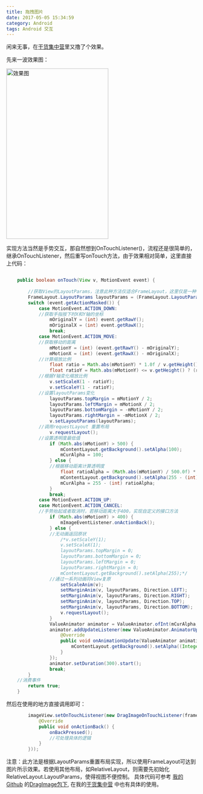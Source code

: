 ```yaml
---
title: 拖拽图片
date: 2017-05-05 15:34:59
category: Android
tags: Android 交互
---
```


闲来无事，在[干货集中营](https://github.com/Lauzy/GankPro)里又撸了个效果。

先来一波效果图：

<img src="http://oop6dcmck.bkt.clouddn.com/20170502Gank2.gif" width = "270" height = "450" alt="效果图"/>

<!--more-->

实现方法当然是手势交互，那自然想到OnTouchListener()，流程还是很简单的，继承OnTouchListener，然后重写onTouch方法，由于效果相对简单，这里直接上代码：

```java

	public boolean onTouch(View v, MotionEvent event) {
	
		//获取View的LayoutParams，注意此种方法仅适合FrameLayout，这里仅是一种简单的实现思路。
        FrameLayout.LayoutParams layoutParams = (FrameLayout.LayoutParams) v.getLayoutParams();
        switch (event.getActionMasked()) {
            case MotionEvent.ACTION_DOWN:
			//获取手指按下时X和Y轴的坐标
                mOriginalY = (int) event.getRawY();
                mOriginalX = (int) event.getRawX();
                break;
            case MotionEvent.ACTION_MOVE:
			//获取移动的距离
                mMotionY = (int) (event.getRawY() - mOriginalY);
                mMotionX = (int) (event.getRawX() - mOriginalX);
			//计算缩放比例
                float ratio = Math.abs(mMotionY) * 1.0f / v.getHeight();
                float ratioY = Math.abs(mMotionY) <= v.getHeight() ? (ratio <= 0.5f ? ratio : 0.5f) : 0.5f;
            //根据Y轴变化缩放比例
                v.setScaleX(1 - ratioY);
                v.setScaleY(1 - ratioY);
			//设置layoutParams变化
                layoutParams.topMargin = mMotionY / 2;
                layoutParams.leftMargin = mMotionX / 2;
                layoutParams.bottomMargin = -mMotionY / 2;
                layoutParams.rightMargin = -mMotionX / 2;
                v.setLayoutParams(layoutParams);
			//调用requestLayout 重置布局
                v.requestLayout();
			//设置透明度最低值
                if (Math.abs(mMotionY) > 500) {
                    mContentLayout.getBackground().setAlpha(100);
                    mCurAlpha = 100;
                } else {
				//根据移动距离计算透明度
                    float ratioAlpha = (Math.abs(mMotionY) / 500.0f) * (255 - 100);
                    mContentLayout.getBackground().setAlpha(255 - (int) ratioAlpha);
                    mCurAlpha = 255 - (int) ratioAlpha;
                }
                break;
            case MotionEvent.ACTION_UP:
            case MotionEvent.ACTION_CANCEL:
			//手势抬起或者取消时，若移动距离大于400，实现自定义的接口方法
                if (Math.abs(mMotionY) > 400) {
                    mImageEventListener.onActionBack();
                } else {
                //无动画返回原状
                    /*v.setScaleY(1);
                    v.setScaleX(1);
                    layoutParams.topMargin = 0;
                    layoutParams.bottomMargin = 0;
                    layoutParams.leftMargin = 0;
                    layoutParams.rightMargin = 0;
                    mContentLayout.getBackground().setAlpha(255);*/
				//通过一系列动画将View复原
                    setScaleAnim(v);
                    setMarginAnim(v, layoutParams, Direction.LEFT);
                    setMarginAnim(v, layoutParams, Direction.RIGHT);
                    setMarginAnim(v, layoutParams, Direction.TOP);
                    setMarginAnim(v, layoutParams, Direction.BOTTOM);
                    v.requestLayout();
                }
                ValueAnimator animator = ValueAnimator.ofInt(mCurAlpha, 255);
                animator.addUpdateListener(new ValueAnimator.AnimatorUpdateListener() {
                    @Override
                    public void onAnimationUpdate(ValueAnimator animation) {
                        mContentLayout.getBackground().setAlpha((Integer) animation.getAnimatedValue());
                    }
                });
                animator.setDuration(300).start();
                break;
        }
	//消费事件
        return true;
    }

```


然后在使用的地方直接调用即可：

```java
		imageView.setOnTouchListener(new DragImageOnTouchListener(frameLayout, new DragImageOnTouchListener.ImageEventListener() {
            @Override
            public void onActionBack() {
                onBackPressed();
				//可处理具体的逻辑
            }
        }));
```

注意：此方法是根据LayoutParams重置布局实现，所以使用FrameLayout可达到图片所示效果。若使用其他布局，如RelativeLayout，则需要先初始化RelativeLayout.LayoutParams，使得视图不便控制。
具体代码可参考  [我的Github](https://github.com/Lauzy/LauzyCode) 的[DragImage包下](https://github.com/Lauzy/LauzyCode/tree/master/app/src/main/java/com/lauzy/freedom/lauzycode/DragImage),
在我的[干货集中营](https://github.com/Lauzy/GankPro) 中也有具体的使用。